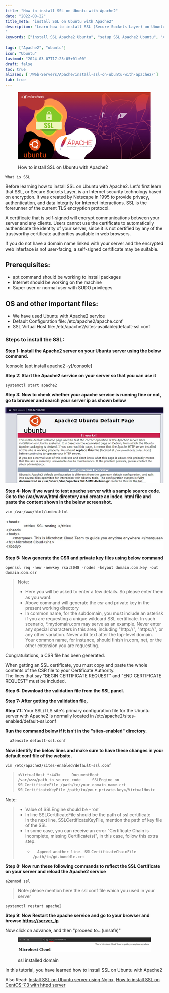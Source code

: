 ```yaml
---
title: "How to install SSL on Ubuntu with Apache2"
date: "2022-08-22"
title_meta: "install SSL on Ubuntu with Apache2"
description: "Learn how to install SSL (Secure Sockets Layer) on Ubuntu with Apache2 in this comprehensive guide. Follow step-by-step instructions to configure SSL certificates and enable HTTPS for secure communication on your Apache2 web server running on Ubuntu.
"
keywords: ["install SSL Apache2 Ubuntu", "setup SSL Apache2 Ubuntu", "Apache2 SSL certificate installation Ubuntu", "SSL configuration Apache2 Ubuntu", "Ubuntu Apache2 SSL setup", "enable SSL Apache2 Ubuntu", "Apache2 HTTPS setup Ubuntu", "secure Apache2 with SSL Ubuntu"]

tags: ["Apache2", "ubuntu"]
icon: "Ubuntu"
lastmod: "2024-03-07T17:25:05+01:00"
draft: false
toc: true
aliases: ['/Web-Servers/Apache/install-ssl-on-ubuntu-with-apache2/']
tab: true
---
```


<figure>

![How to install SSL on Ubuntu with Apache2](images/install-ssl-on-ubuntu-using-apache-1.png)

<figcaption>

How to install SSL on Ubuntu with Apache2

</figcaption>

</figure>

```
What is SSL
```
Before learning how to install SSL on Ubuntu with Apache2. Let's first learn that SSL, or Secure Sockets Layer, is an Internet security technology based on encryption. It was created by Netscape in 1995 to provide privacy, authentication, and data integrity for Internet interactions. SSL is the forerunner of the current TLS encryption protocol.

A certificate that is self-signed will encrypt communications between your server and any clients. Users cannot use the certificate to automatically authenticate the identity of your server, since it is not certified by any of the trustworthy certificate authorities available in web browsers.

If you do not have a domain name linked with your server and the encrypted web interface is not user-facing, a self-signed certificate may be suitable.

## Prerequisites:

- apt command should be working to install packages
- Internet should be working on the machine
- Super user or normal user with SUDO privileges

## OS and other important files:

- We have used Ubuntu with Apache2 service
- Default Configuration file: /etc/apache2/apache.conf
- SSL Virtual Host file: /etc/apache2/sites-available/default-ssl.conf

### Steps to install the SSL:

**Step 1: Install the Apache2 server on your Ubuntu server using the below command.**

\[console \]apt install apache2 -y\[/console\]

**Step 2: Start the Apache2 service on your server so that you can use it**

```
systemctl start apache2
```

**Step 3: Now to check whether your apache service is running fine or not, go to browser and search your server ip as shown below**

![](images/ubuntu.apache.http_.jpg)

**Step 4: Now if we want to test apache server with a sample source code. Go to the /var/www/html directory and create an index. html file and paste the content shown in the below screenshot.**

```
vim /var/www/html/index.html
```

![](images/index.html_-1.jpg)

**Step 5: Now generate the CSR and private key files using below command**

```
openssl req -new -newkey rsa:2048 -nodes -keyout domain.com.key -out domain.com.csr
```

> Note:
> 
> - Here you will be asked to enter a few details. So please enter them as you want.
> - Above command will generate the csr and private key in the present working directory
> - In common name, for the subdomain, you must include an asterisk if you are requesting a unique wildcard SSL certificate. In such scenario, \*.mydomain.com may serve as an example. Never enter any special characters in this area, including "http://", "https://", or any other variation. Never add text after the top-level domain. Your common name, for instance, should finish in.com,.net, or the other extension you are requesting.

Congratulations, a CSR file has been generated.

When getting an SSL certificate, you must copy and paste the whole contents of the CSR file to your Certificate Authority.  
The lines that say "BEGIN CERTIFICATE REQUEST" and "END CERTIFICATE REQUEST" must be included.

**Step 6: Download the validation file from the SSL panel.**

**Step 7: After getting the validation file,**

**Step 7.1:** Your SSL/TLS site's primary configuration file for the Ubuntu server with Apache2 is normally located in /etc/apache2/sites-enabled/default-ssl.conf

**Run the command below if it isn't in the "sites-enabled" directory.**

```
  a2ensite default-ssl.conf 
```

**Now identify the below lines and make sure to have these changes in your default conf file of the website.**

```
vim /etc/apache2/sites-enabled/default-ssl.conf 
```

> ```
> <VirtualHost *:443>     DocumentRoot /var/www/path_to_source_code     SSLEngine on     SSLCertificateFile /path/to/your_domain_name.crt     SSLCertificateKeyFile /path/to/your_private.key</VirtualHost> 
> ```

Note:

> - Value of SSLEngine should be - ‘on’
> - In line SSLCertificateFile should be the path of ssl certificate  
>     In the next line, SSLCertificateKeyFile, mention the path of key file of the SSL
> - In some case, you can receive an error "Certificate Chain is incomplete, missing Certificate(s)", in this case, follow this extra step.
>     - ```
>         Append another line- SSLCertificateChainFile /path/to/gd.bunddle.crt
>         ```
>         

**Step 8: Now run these following commands to reflect the SSL Certificate on your server and reload the Apache2 service**

```
a2enmod ssl 
```

> Note: please mention here the ssl conf file which you used in your server

```
systemctl restart apache2
```

**Step 9: Now Restart the apache service and go to your browser and browse** [**https://server\_Ip**](https://server_Ip) 

Now click on advance, and then "proceed to...(unsafe)"

<figure>

![](images/https.jpg)

<figcaption>

ssl installed domain

</figcaption>

</figure>

In this tutorial, you have learned how to install SSL on Ubuntu with Apache2

Also Read: [Install SSL on Ubuntu server using Nginx](https://utho.com/docs/tutorial/install-ssl-on-ubuntu-server-using-nginx/), [How to install SSL on CentOS-7.3 with httpd server](https://utho.com/docs/tutorial/how-to-install-ssl-on-centos-7-3-with-httpd-server/)
